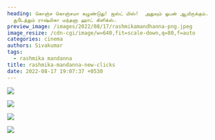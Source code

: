 ```yaml
---
heading: கொஞ்ச கொஞ்சமா கழுண்டுது! ஜஸ்ட் மிஸ்!  அதுவும் ஓபன் ஆயிருக்கும்.
  சூடேத்தும் ராஷ்மிகா மந்தனா ஹாட் கிளிக்ஸ்.
preview_image: /images/2022/08/17/rashmikamandhanna-png.jpeg
image_resize: /cdn-cgi/image/w=640,fit=scale-down,q=80,f=auto
categories: cinema
authors: Sivakumar
tags:
  - rashmika mandanna
title: rashmika-mandanna-new-clicks
date: 2022-08-17 19:07:37 +0530
---
```

![](/images/2022/08/17/rashmikamandanna-2-.jpeg)

![](/images/2022/08/17/rashmikamandanna44.jpeg)

![](/images/2022/08/17/rashmikamandanna66.jpeg)

![](/images/2022/08/17/rashmikamandanna8.jpeg)